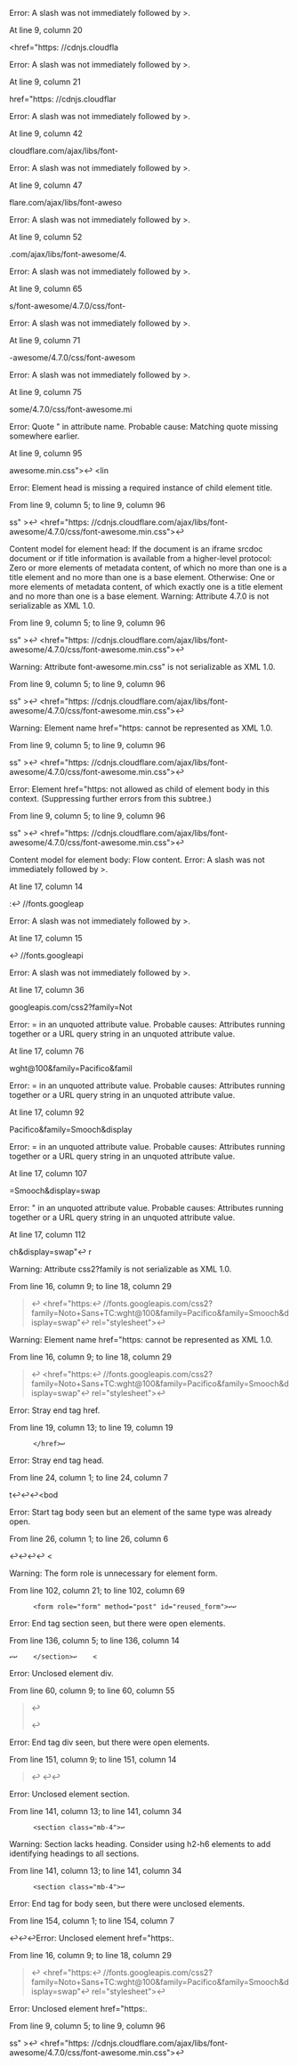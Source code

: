 Error: A slash was not immediately followed by >.

At line 9, column 20

<href="https: //cdnjs.cloudfla

Error: A slash was not immediately followed by >.

At line 9, column 21

href="https: //cdnjs.cloudflar

Error: A slash was not immediately followed by >.

At line 9, column 42

cloudflare.com/ajax/libs/font-

Error: A slash was not immediately followed by >.

At line 9, column 47

flare.com/ajax/libs/font-aweso

Error: A slash was not immediately followed by >.

At line 9, column 52

.com/ajax/libs/font-awesome/4.

Error: A slash was not immediately followed by >.

At line 9, column 65

s/font-awesome/4.7.0/css/font-

Error: A slash was not immediately followed by >.

At line 9, column 71

-awesome/4.7.0/css/font-awesom

Error: A slash was not immediately followed by >.

At line 9, column 75

some/4.7.0/css/font-awesome.mi

Error: Quote " in attribute name. Probable cause: Matching quote missing somewhere earlier.

At line 9, column 95

awesome.min.css">↩        <lin

Error: Element head is missing a required instance of child element title.

From line 9, column 5; to line 9, column 96

ss" >↩    <href="https: //cdnjs.cloudflare.com/ajax/libs/font-awesome/4.7.0/css/font-awesome.min.css">↩     

Content model for element head:
If the document is an iframe srcdoc document or if title information is available from a higher-level protocol: Zero or more elements of metadata content, of which no more than one is a title element and no more than one is a base element.
Otherwise: One or more elements of metadata content, of which exactly one is a title element and no more than one is a base element.
Warning: Attribute 4.7.0 is not serializable as XML 1.0.

From line 9, column 5; to line 9, column 96

ss" >↩    <href="https: //cdnjs.cloudflare.com/ajax/libs/font-awesome/4.7.0/css/font-awesome.min.css">↩     

Warning: Attribute font-awesome.min.css" is not serializable as XML 1.0.

From line 9, column 5; to line 9, column 96

ss" >↩    <href="https: //cdnjs.cloudflare.com/ajax/libs/font-awesome/4.7.0/css/font-awesome.min.css">↩     

Warning: Element name href="https: cannot be represented as XML 1.0.

From line 9, column 5; to line 9, column 96

ss" >↩    <href="https: //cdnjs.cloudflare.com/ajax/libs/font-awesome/4.7.0/css/font-awesome.min.css">↩     

Error: Element href="https: not allowed as child of element body in this context. (Suppressing further errors from this subtree.)

From line 9, column 5; to line 9, column 96

ss" >↩    <href="https: //cdnjs.cloudflare.com/ajax/libs/font-awesome/4.7.0/css/font-awesome.min.css">↩     

Content model for element body:
Flow content.
Error: A slash was not immediately followed by >.

At line 17, column 14

:↩            //fonts.googleap

Error: A slash was not immediately followed by >.

At line 17, column 15

↩            //fonts.googleapi

Error: A slash was not immediately followed by >.

At line 17, column 36

googleapis.com/css2?family=Not

Error: = in an unquoted attribute value. Probable causes: Attributes running together or a URL query string in an unquoted attribute value.

At line 17, column 76

wght@100&family=Pacifico&famil

Error: = in an unquoted attribute value. Probable causes: Attributes running together or a URL query string in an unquoted attribute value.

At line 17, column 92

Pacifico&family=Smooch&display

Error: = in an unquoted attribute value. Probable causes: Attributes running together or a URL query string in an unquoted attribute value.

At line 17, column 107

=Smooch&display=swap

Error: " in an unquoted attribute value. Probable causes: Attributes running together or a URL query string in an unquoted attribute value.

At line 17, column 112

ch&display=swap"↩            r

Warning: Attribute css2?family is not serializable as XML 1.0.

From line 16, column 9; to line 18, column 29

>↩        <href="https:↩            //fonts.googleapis.com/css2?family=Noto+Sans+TC:wght@100&family=Pacifico&family=Smooch&display=swap"↩            rel="stylesheet">↩     

Warning: Element name href="https: cannot be represented as XML 1.0.

From line 16, column 9; to line 18, column 29

>↩        <href="https:↩            //fonts.googleapis.com/css2?family=Noto+Sans+TC:wght@100&family=Pacifico&family=Smooch&display=swap"↩            rel="stylesheet">↩     

Error: Stray end tag href.

From line 19, column 13; to line 19, column 19

          </href>↩     

Error: Stray end tag head.

From line 24, column 1; to line 24, column 7

t</title>↩</head>↩↩<bod

Error: Start tag body seen but an element of the same type was already open.

From line 26, column 1; to line 26, column 6

↩</head>↩↩<body>↩    <

Warning: The form role is unnecessary for element form.

From line 102, column 21; to line 102, column 69

          <form role="form" method="post" id="reused_form">↩↩    

Error: End tag section seen, but there were open elements.

From line 136, column 5; to line 136, column 14

    ↩↩    </section>↩    <

Error: Unclosed element div.

From line 60, column 9; to line 60, column 55

>↩        <div class="container-fluid text-center about">↩     

Error: End tag div seen, but there were open elements.

From line 151, column 9; to line 151, column 14

>↩        </div>↩↩    

Error: Unclosed element section.

From line 141, column 13; to line 141, column 34

          <section class="mb-4">↩     

Warning: Section lacks heading. Consider using h2-h6 elements to add identifying headings to all sections.

From line 141, column 13; to line 141, column 34

          <section class="mb-4">↩     

Error: End tag for body seen, but there were unclosed elements.

From line 154, column 1; to line 154, column 7

</footer>↩</body>↩↩</ht

Error: Unclosed element href="https:.

From line 16, column 9; to line 18, column 29

>↩        <href="https:↩            //fonts.googleapis.com/css2?family=Noto+Sans+TC:wght@100&family=Pacifico&family=Smooch&display=swap"↩            rel="stylesheet">↩     

Error: Unclosed element href="https:.

From line 9, column 5; to line 9, column 96

ss" >↩    <href="https: //cdnjs.cloudflare.com/ajax/libs/font-awesome/4.7.0/css/font-awesome.min.css">↩     